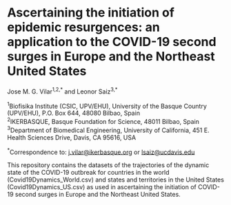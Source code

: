 # Ascertaining the initiation of epidemic resurgences: an application to the COVID-19 second surges in Europe and the Northeast United States

Jose M. G. Vilar<sup>1,2,\*</sup> and Leonor Saiz<sup>3,\*</sup>

<sup>1</sup>Biofisika Institute (CSIC, UPV/EHU), University of the Basque
Country (UPV/EHU), P.O. Box 644, 48080 Bilbao, Spain<br>
<sup>2</sup>IKERBASQUE, Basque Foundation for Science, 48011 Bilbao, Spain<br>
<sup>3</sup>Department of Biomedical Engineering, University of California, 451
E. Health Sciences Drive, Davis, CA 95616, USA

<sup>\*</sup>Correspondence to: j.vilar@ikerbasque.org or lsaiz@ucdavis.edu

This repository contains the datasets of the trajectories of the dynamic
state of the COVID-19 outbreak for countries in the world
(Covid19Dynamics_World.csv) and states and territories in the United
States (Covid19Dynamics_US.csv) as used in ascertaining the initiation of COVID-19 second surges in Europe and the Northeast United States.
